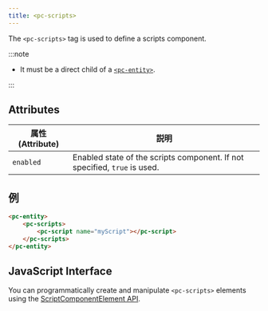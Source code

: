 ```yaml
---
title: <pc-scripts>
---
```


The `<pc-scripts>` tag is used to define a scripts component.

:::note

* It must be a direct child of a [`<pc-entity>`](pc-entity.md).

:::

## Attributes

| 属性 (Attribute) | 説明 |
| --- | --- |
| `enabled` | Enabled state of the scripts component. If not specified, `true` is used. |

## 例

```html
<pc-entity>
    <pc-scripts>
        <pc-script name="myScript"></pc-script>
    </pc-scripts>
</pc-entity>
```

## JavaScript Interface

You can programmatically create and manipulate `<pc-scripts>` elements using the [ScriptComponentElement API](https://api.playcanvas.com/classes/EngineWebComponents.ScriptComponentElement.html).
